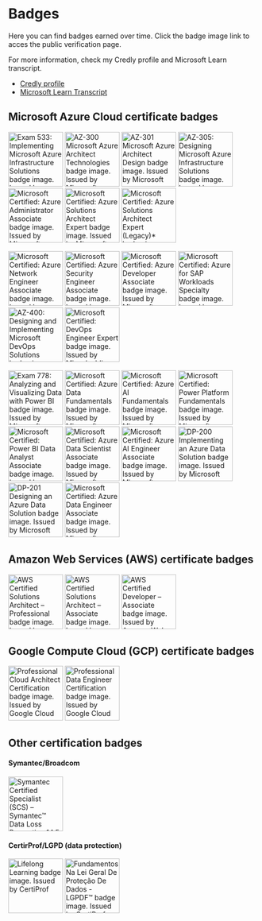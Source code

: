 # Badges

Here you can find badges earned over time. Click the badge image link to acces the public verification page.

For more information, check my Credly profile and Microsoft Learn transcript.
- [Credly profile](https://www.credly.com/users/fernando-korndorfer)
- [Microsoft Learn Transcript](https://learn.microsoft.com/en-us/users/fernandokorndorfer/transcript/d5l14t3yjkrroyo?source=docs)


## Microsoft Azure Cloud certificate badges
<a href="https://www.credly.com/badges/56e46a55-6c50-4d62-a2fc-355e8e2c0ed1/public_url"><img  width="110" height="110" src="https://images.credly.com/size/220x220/images/903f1857-34da-40a0-9316-d1e2b48cd34d/Microsoft_Exam533.png" title="Exam 533: Implementing Microsoft Azure Infrastructure Solutions badge image. Issued by Microsoft"></a>
<a href="https://www.credly.com/badges/7695b853-a326-47a8-ab01-f82886b00373/public_url"><img  width="110" height="110" src="https://images.credly.com/size/220x220/images/c66ddfa8-4e9d-41e4-bf98-244a4d55a14e/exam-az300-600x600.png" title="AZ-300 Microsoft Azure Architect Technologies badge image. Issued by Microsoft"></a>
<a href="https://www.credly.com/badges/fb876dde-e611-4a95-9277-7c8b59a27da2/public_url"><img  width="110" height="110" src="https://images.credly.com/size/220x220/images/28004779-9175-4fc8-be6f-448663c9422b/exam-az301-600x600.png" title="AZ-301 Microsoft Azure Architect Design badge image. Issued by Microsoft"></a>
<a href="https://www.credly.com/badges/0a3f1144-4a8e-4d6b-81b5-89f935c55616/public_url"><img  width="110" height="110" src="https://images.credly.com/size/220x220/images/9d7dc4c0-5681-41fc-b96b-26e9157786d7/image.png" title="AZ-305: Designing Microsoft Azure Infrastructure Solutions badge image. Issued by Microsoft"></a>
<a href="https://www.credly.com/badges/b504ce2d-4ed9-4b31-ba41-d048bdf2e991/public_url"><img  width="110" height="110" src="https://images.credly.com/size/220x220/images/336eebfc-0ac3-4553-9a67-b402f491f185/azure-administrator-associate-600x600.png" title="Microsoft Certified: Azure Administrator Associate badge image. Issued by Microsoft"></a>
<a href="https://www.credly.com/badges/37f8c79a-cc28-4721-b30b-bffeea2cd61a/public_url"><img  width="110" height="110" src="https://images.credly.com/size/220x220/images/987adb7e-49be-4e24-b67e-55986bd3fe66/azure-solutions-architect-expert-600x600.png" title="Microsoft Certified: Azure Solutions Architect Expert badge image. Issued by Microsoft"></a>
<a href="https://www.credly.com/badges/9b9dcbcf-4621-412c-ac87-84cc99548cda/public_url"><img  width="110" height="110" src="https://images.credly.com/size/220x220/images/649069f9-27f1-4d2b-92bc-c674bc67bd02/azure-solutions-architect-expert-600x600.png" title="Microsoft Certified: Azure Solutions Architect Expert (Legacy)* badge image. Issued by Microsoft"></a>

<a href="https://www.credly.com/badges/8720df54-9c62-418e-8f29-7055a3b423be/public_url"><img  width="110" height="110" src="https://images.credly.com/size/220x220/images/c3a2e51d-7984-48cc-a4cb-88d4e8487037/azure-network-engineer-associate-600x600.png" title="Microsoft Certified: Azure Network Engineer Associate badge image. Issued by Microsoft"></a>
<a href="https://www.credly.com/badges/52050443-c374-4f68-b1dc-75bb870e400d/public_url"><img  width="110" height="110" src="https://images.credly.com/size/220x220/images/1ad16b6f-2c71-4a2e-ae74-ec69c4766039/azure-security-engineer-associate600x600.png" title="Microsoft Certified: Azure Security Engineer Associate badge image. Issued by Microsoft"></a>
<a href="https://www.credly.com/badges/5b53da75-88b7-4657-82ba-3f1043153848/public_url"><img  width="110" height="110" src="https://images.credly.com/size/220x220/images/63316b60-f62d-4e51-aacc-c23cb850089c/azure-developer-associate-600x600.png" title="Microsoft Certified: Azure Developer Associate badge image. Issued by Microsoft"></a>
<a href="https://www.credly.com/badges/adcb36e6-6140-44dc-b1e4-ef2f08b31965/public_url"><img  width="110" height="110" src="https://images.credly.com/size/220x220/images/ddbc1680-ddc8-4fe6-899b-a69f4fcc251f/specialty-azure-for-sap-workloads-600x600.png" title="Microsoft Certified: Azure for SAP Workloads Specialty badge image. Issued by Microsoft"></a>
<a href="https://www.credly.com/badges/c7fa9a21-7c33-47c0-8bdc-bcedc17af88a/public_url"><img  width="110" height="110" src="https://images.credly.com/size/220x220/images/107e2eb6-f394-40eb-83d2-d8c9b7d34555/exam-az400-600x600.png" title="AZ-400: Designing and Implementing Microsoft DevOps Solutions badge image. Issued by Microsoft"></a>
<a href="https://www.credly.com/badges/d6844cd3-04d4-4119-bddc-932adc08b316/public_url"><img  width="110" height="110" src="https://images.credly.com/size/220x220/images/c3ab66f8-5d59-4afa-a6c2-0ba30a1989ca/CERT-Expert-DevOps-Engineer-600x600.png" title="Microsoft Certified: DevOps Engineer Expert badge image. Issued by Micro/public_urlsoft"></a>

<a href="https://www.credly.com/badges/27784395-bc0a-4342-a5bb-7dad88585812/public_url"><img  width="110" height="110" src="https://images.credly.com/size/220x220/images/4af98afb-e325-490a-a4dd-305f7cbdb9ee/Exam-778-UPDATED.png" title="Exam 778: Analyzing and Visualizing Data with Power BI badge image. Issued by Microsoft"></a>
<a href="https://www.credly.com/badges/f15c111a-f526-4458-bd11-c3a0626667ac/public_url"><img  width="110" height="110" src="https://images.credly.com/size/220x220/images/70eb1e3f-d4de-4377-a062-b20fb29594ea/azure-data-fundamentals-600x600.png" title="Microsoft Certified: Azure Data Fundamentals badge image. Issued by Microsoft"></a>
<a href="https://www.credly.com/badges/0f07a57b-9bd9-4796-b1f3-277245823c54/public_url"><img  width="110" height="110" src="https://images.credly.com/size/220x220/images/4136ced8-75d5-4afb-8677-40b6236e2672/azure-ai-fundamentals-600x600.png" title="Microsoft Certified: Azure AI Fundamentals badge image. Issued by Microsoft"></a>
<a href="https://www.credly.com/badges/6bde46e0-afa8-4f37-8d0f-7f8c3c3d3b0f/public_url"><img  width="110" height="110" src="https://images.credly.com/size/220x220/images/2a6251f2-737b-4bf6-9190-d77570cc76fc/CERT-Fundamentals-Power-Platform.png" title="Microsoft Certified: Power Platform Fundamentals badge image. Issued by Microsoft"></a>
<a href="https://www.credly.com/badges/ec87b96e-973e-432c-8971-ff6eee15fe22/public_url"><img  width="110" height="110" src="https://images.credly.com/size/220x220/images/619f60f8-4f63-4772-910e-dc31c6f2f7e8/image.png" title="Microsoft Certified: Power BI Data Analyst Associate badge image. Issued by Microsoft"></a>
<a href="https://www.credly.com/badges/a8a0127b-5bc6-479b-b90c-4afcf8d7ba35/public_url"><img  width="110" height="110" src="https://images.credly.com/size/220x220/images/5c8fca38-b0d2-49e5-9ad2-f3f8e79b327f/azure-data-scientist-associate-600x600.png" title="Microsoft Certified: Azure Data Scientist Associate badge image. Issued by Microsoft"></a>
<a href="https://www.credly.com/badges/3bcd3a82-5224-4a99-840c-4f2f7eab81b4/public_url"><img  width="110" height="110" src="https://images.credly.com/size/220x220/images/61f56aa4-16fd-403c-90bc-1d90dba1fa99/image.png" title="Microsoft Certified: Azure AI Engineer Associate badge image. Issued by Microsoft"></a>
<a href="https://www.credly.com/badges/de0030d7-be5a-490c-8a13-bec62937494e/public_url"><img  width="110" height="110" src="https://images.credly.com/size/220x220/images/af626bbe-ed13-472f-9e72-d4808474acb5/exam-dp200-600x600.png" title="DP-200 Implementing an Azure Data Solution badge image. Issued by Microsoft"></a>
<a href="https://www.credly.com/badges/f8929479-3369-41f7-b529-2cb28efec1d7/public_url"><img  width="110" height="110" src="https://images.credly.com/size/220x220/images/c4671de2-68f7-4219-952d-2e955e25f453/exam-dp201-600x600.png" title="DP-201 Designing an Azure Data Solution badge image. Issued by Microsoft"></a>
<a href="https://www.credly.com/badges/f8372a41-8325-48da-b0dd-d72db5738236/public_url"><img  width="110" height="110" src="https://images.credly.com/size/220x220/images/61542181-0e8d-496c-a17c-3d4bf590eda1/azure-data-engineer-associate-600x600.png" title="Microsoft Certified: Azure Data Engineer Associate badge image. Issued by Microsoft"></a>

## Amazon Web Services (AWS) certificate badges
<a href="https://www.credly.com/badges/ab71c707-abc8-4c56-b54b-00abf6b44942/public_url"><img  width="110" height="110" src="https://images.credly.com/size/220x220/images/2d84e428-9078-49b6-a804-13c15383d0de/image.png" title="AWS Certified Solutions Architect – Professional badge image. Issued by Amazon Web Services Training and Certification"></a>
<a href="https://www.credly.com/badges/722db048-e9c5-4a5f-9ae3-f4ebfa4cec61/public_url"><img  width="110" height="110" src="https://images.credly.com/size/220x220/images/0e284c3f-5164-4b21-8660-0d84737941bc/image.png" title="AWS Certified Solutions Architect – Associate badge image. Issued by Amazon Web Services Training and Certification"></a>
<a href="https://www.credly.com/badges/401e30a8-4e03-41a4-951f-dfff1bf230f4/public_url"><img  width="110" height="110" src="https://images.credly.com/size/220x220/images/b9feab85-1a43-4f6c-99a5-631b88d5461b/image.png" title="AWS Certified Developer – Associate badge image. Issued by Amazon Web Services Training and Certification"></a>

## Google Compute Cloud (GCP) certificate badges
<a href="https://www.credly.com/badges/dd2233c0-1173-4583-9fe2-f23492ca2870/public_url"><img  width="110" height="110" src="https://images.credly.com/size/220x220/images/71c579e0-51fd-4247-b493-d2fa8167157a/image.png" title="Professional Cloud Architect Certification badge image. Issued by Google Cloud"></a>
<a href="https://www.credly.com/badges/b72dbde6-3ec5-4793-8f5a-5875842ad873/public_url"><img  width="110" height="110" src="https://images.credly.com/size/220x220/images/2d613ff8-8879-430b-b2d8-925fa29785e8/image.png" title="Professional Data Engineer Certification badge image. Issued by Google Cloud"></a>

## Other certification badges

#### Symantec/Broadcom
<a href="https://www.credly.com/badges/fb8fe0be-2e7f-4e76-9c13-822bd862c38e/public_url"><img  width="110" height="110" src="https://images.credly.com/size/220x220/images/33acb218-94fc-4a91-96c5-28e6c446dea6/SED_Certified_Specialist.png" title="Symantec Certified Specialist (SCS) – Symantec™ Data Loss Prevention 14.5 badge image. Issued by Broadcom"></a>

#### CertirProf/LGPD (data protection)
<a href="https://www.credly.com/badges/d88d615f-98d5-496b-80b0-60e9791651e1/public_url"><img  width="110" height="110" src="https://images.credly.com/size/220x220/images/f5cf37e4-6ebd-4067-96a9-b26d04f51ff7/CertiProf-Badge-LLL.png" title="Lifelong Learning badge image. Issued by CertiProf"></a>
<a href="https://www.credly.com/badges/7d1948ac-428f-42e8-89e9-fbfed0a7e546/public_url"><img  width="110" height="110" src="https://images.credly.com/size/220x220/images/9b597652-5359-4187-86dc-9eee5d779741/Fundamentos-Na-Lei-Geral-De-Prote%C3%A7%C3%A3o-De-Dados---LGPDF.png" title="Fundamentos Na Lei Geral De Proteção De Dados - LGPDF™ badge image. Issued by CertiProf"></a>
